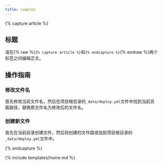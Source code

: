 ```yaml
---
title: sample2
---
```


{% capture article %}

## 标题

请在{% raw %}`{% capture article %}`和`{% endcapture %}`{% endraw %}两个标签之间编辑正文。

## 操作指南

### 修改文件名

首先修改当前文件名，然后在项目根目录的`_data/deploy.yml`文件中找到当前页面路径，替换原文件名为修改后的文件名。

### 创建新文件

首先在当前目录创建文件，然后将创建的文件路径加到项目根目录的`_data/deploy.yml`文件中。

{% endcapture %}

{% include templates/home.md %}
